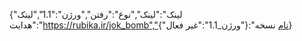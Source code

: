 {"لینک":"لینک","نوع":"رفتن","ورژن":"1.1","لینک هدایت":"https://rubika.ir/jok_bomb","نام نسخه":{"ورژن_1.1":"غیر فعال"}}